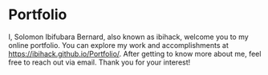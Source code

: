 # Portfolio
I, Solomon Ibifubara Bernard, also known as ibihack, welcome you to my online portfolio. You can explore my work and accomplishments at https://ibihack.github.io/Portfolio/. After getting to know more about me, feel free to reach out via email. Thank you for your interest!
